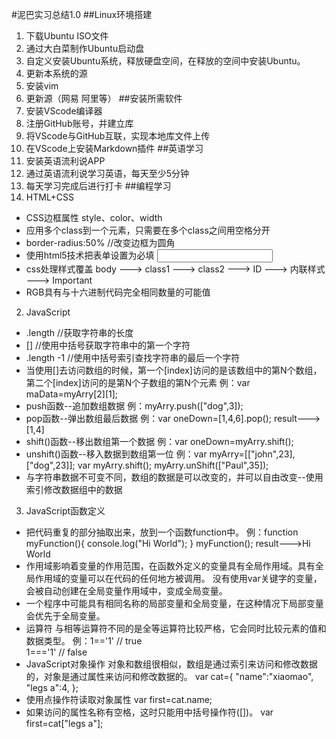 #泥巴实习总结1.0 
##Linux环境搭建
1. 下载Ubuntu ISO文件
2. 通过大白菜制作Ubuntu启动盘
3. 自定义安装Ubuntu系统，释放硬盘空间，在释放的空间中安装Ubuntu。
4. 更新本系统的源
5. 安装vim
6. 更新源（网易 阿里等）
##安装所需软件
1. 安装VScode编译器
2. 注册GitHub账号，并建立库
3. 将VScode与GitHub互联，实现本地库文件上传
4. 在VScode上安装Markdown插件
##英语学习
1. 安装英语流利说APP
2. 通过英语流利说学习英语，每天至少5分钟
3. 每天学习完成后进行打卡
##编程学习
1. HTML+CSS
*   CSS边框属性 style、color、width
*   应用多个class到一个元素，只需要在多个class之间用空格分开
*   border-radius:50% //改变边框为圆角
*   使用html5技术把表单设置为必填
    <input type="text" required>
*   css处理样式覆盖
    body ---> class1 ---> class2 ---> ID ---> 内联样式 ---> Important
*   RGB具有与十六进制代码完全相同数量的可能值
2. JavaScript
*   .length   //获取字符串的长度
*   []    //使用中括号获取字符串中的第一个字符
*   .length -1 //使用中括号索引查找字符串的最后一个字符
*   当使用[]去访问数组的时候，第一个[index]访问的是该数组中的第N个数组，第二个[index]访问的是第N个子数组的第N个元素
    例：var maData=myArry[2][1];
*   push函数--追加数组数据
    例：myArry.push(["dog",3]);
*   pop函数--弹出数组最后数据
    例：var oneDown=[1,4,6].pop();
    result--->[1,4]
*   shift()函数--移出数组第一个数据
    例：var oneDown=myArry.shift();
*   unshift()函数--移入数据到数组第一位
    例：var myArry=[["john",23],["dog",23]];
        var myArry.shift();
        myArry.unShift(["Paul",35]);
*   与字符串数据不可变不同，数组的数据是可以改变的，并可以自由改变--使用索引修改数据组中的数据
3. JavaScript函数定义
*   把代码重复的部分抽取出来，放到一个函数function中。
    例：function myFunction(){
        console.log("Hi World");
    }
    myFunction();
    result--->Hi World
*   作用域影响着变量的作用范围，在函数外定义的变量具有全局作用域。具有全局作用域的变量可以在代码的任何地方被调用。
    没有使用var关键字的变量，会被自动创建在全局变量作用域中，变成全局变量。
*   一个程序中可能具有相同名称的局部变量和全局变量，在这种情况下局部变量会优先于全局变量。
*   运算符
    与相等运算符不同的是全等运算符比较严格，它会同时比较元素的值和数据类型。
    例：1=='1' // true  
    1==='1' // false
*   JavaScript对象操作
    对象和数组很相似，数组是通过索引来访问和修改数据的，对象是通过属性来访问和修改数据的。
    var cat={
        "name":"xiaomao",
        "legs a":4,
    };
*   使用点操作符读取对象属性
    var first=cat.name;
*   如果访问的属性名称有空格，这时只能用中括号操作符([])。
    var first=cat["legs a"];
    
        